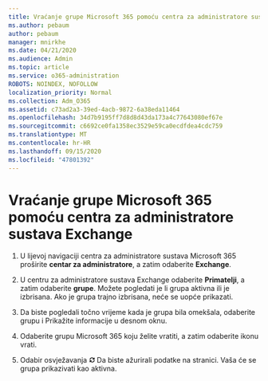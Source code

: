 ```yaml
---
title: Vraćanje grupe Microsoft 365 pomoću centra za administratore sustava Exchange
ms.author: pebaum
author: pebaum
manager: mnirkhe
ms.date: 04/21/2020
ms.audience: Admin
ms.topic: article
ms.service: o365-administration
ROBOTS: NOINDEX, NOFOLLOW
localization_priority: Normal
ms.collection: Adm_O365
ms.assetid: c73ad2a3-39ed-4acb-9872-6a38eda11464
ms.openlocfilehash: 34d7b9195ff7d8d8d43da173a4c77643080ef67e
ms.sourcegitcommit: c6692ce0fa1358ec3529e59ca0ecdfdea4cdc759
ms.translationtype: MT
ms.contentlocale: hr-HR
ms.lasthandoff: 09/15/2020
ms.locfileid: "47801392"
---
```

# <a name="restore-a-microsoft-365-group-using-the-exchange-admin-center"></a>Vraćanje grupe Microsoft 365 pomoću centra za administratore sustava Exchange

1. U lijevoj navigaciji centra za administratore sustava Microsoft 365 proširite **centar za administratore**, a zatim odaberite **Exchange**.
    
2. U centru za administratore sustava Exchange odaberite **Primatelji**, a zatim odaberite **grupe**. Možete pogledati je li grupa aktivna ili je izbrisana. Ako je grupa trajno izbrisana, neće se uopće prikazati.
    
3. Da biste pogledali točno vrijeme kada je grupa bila omekšala, odaberite grupu i Prikažite informacije u desnom oknu.
    
4. Odaberite grupu Microsoft 365 koju želite vratiti, a zatim odaberite ikonu vrati.
    
5. Odabir osvježavanja ![Ikona Osvježi](media/6464df90-2a91-4c1f-92a6-9a38c7696ac3.gif) Da biste ažurirali podatke na stranici. Vaša će se grupa prikazivati kao aktivna. 
    

